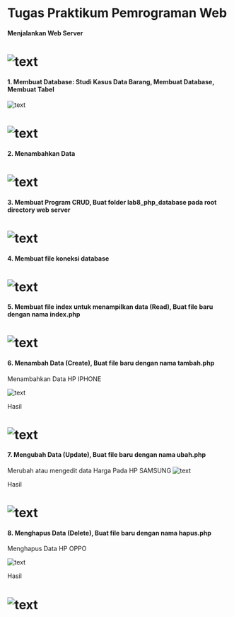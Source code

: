 # Tugas Praktikum Pemrograman Web

#### Menjalankan Web Server

# ![text](images/xamp.png)

#### 1. Membuat Database: Studi Kasus Data Barang, Membuat Database, Membuat Tabel

![text](images/1.png)

# ![text](images/1.2.png)

#### 2. Menambahkan Data

# ![text](images/1.1.png)

#### 3. Membuat Program CRUD, Buat folder lab8_php_database pada root directory web server

# ![text](images/3.png)

#### 4. Membuat file koneksi database

# ![text](images/4.png)

#### 5. Membuat file index untuk menampilkan data (Read), Buat file baru dengan nama index.php

# ![text](images/5.png)

#### 6. Menambah Data (Create), Buat file baru dengan nama tambah.php
Menambahkan Data HP IPHONE

 ![text](images/6.png) 

 Hasil
# ![text](images/data.png) 

#### 7. Mengubah Data (Update), Buat file baru dengan nama ubah.php
Merubah atau mengedit data Harga Pada HP SAMSUNG
 ![text](images/7.png)

Hasil
# ![text](images/6.1.png)

#### 8. Menghapus Data (Delete), Buat file baru dengan nama hapus.php
Menghapus Data HP OPPO 

 ![text](images/8.png)

Hasil
# ![text](images/8.1.png)
